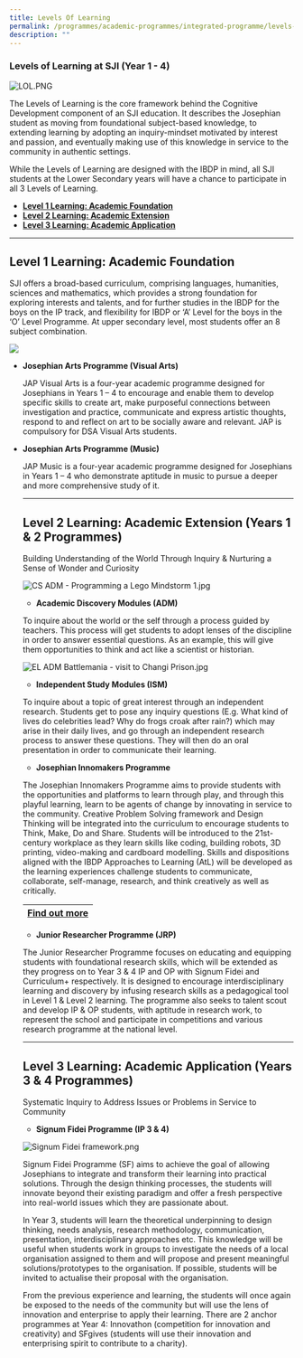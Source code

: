 ```yaml
---
title: Levels Of Learning
permalink: /programmes/academic-programmes/integrated-programme/levels-of-learning/
description: ""
---
```

### **Levels of Learning at SJI (Year 1 - 4)**

  
![LOL.PNG](https://www.sji.edu.sg/qql/slot/u560/Programmes/Cognitive%20Development%20Programmes/Levels%20of%20Learning%20circle.png)  

The Levels of Learning is the core framework behind the Cognitive Development component of an SJI education. It describes the Josephian student as moving from foundational subject-based knowledge, to extending learning by adopting an inquiry-mindset motivated by interest and passion, and eventually making use of this knowledge in service to the community in authentic settings.

While the Levels of Learning are designed with the IBDP in mind, all SJI students at the Lower Secondary years will have a chance to participate in all 3 Levels of Learning.

*   **[Level 1 Learning: Academic Foundation](https://www.sji.edu.sg/programmes/academic-programmes/integrated-programme/levels-of-learning#ptoh45550)**
*   **[Level 2 Learning: Academic Extension](https://www.sji.edu.sg/programmes/academic-programmes/integrated-programme/levels-of-learning#ptoh45551)**
*   **[Level 3 Learning: Academic Application](https://www.sji.edu.sg/programmes/academic-programmes/integrated-programme/levels-of-learning#ptoh45552)**

  

* * *

  

Level 1 Learning: Academic Foundation
-------------------------------------

SJI offers a broad-based curriculum, comprising languages, humanities, sciences and mathematics, which provides a strong foundation for exploring interests and talents, and for further studies in the IBDP for the boys on the IP track, and flexibility for IBDP or ‘A’ Level for the boys in the ‘O’ Level Programme. At upper secondary level, most students offer an 8 subject combination.

![](https://www.sji.edu.sg/qql/slot/u560/Programmes/Academic%20Programmes/AcademicFoundation-subjectcombination2022.png)  
*   **Josephian Arts Programme (Visual Arts)**  
    
    JAP Visual Arts is a four-year academic programme designed for Josephians in Years 1 – 4 to encourage and enable them to develop specific skills to create art, make purposeful connections between investigation and practice, communicate and express artistic thoughts, respond to and reflect on art to be socially aware and relevant. JAP is compulsory for DSA Visual Arts students.
    
      
    
*   **Josephian Arts Programme (Music)**  
    
    JAP Music is a four-year academic programme designed for Josephians in Years 1 – 4 who demonstrate aptitude in music to pursue a deeper and more comprehensive study of it.
    
      
    
    * * *
    
      
    
    Level 2 Learning: Academic Extension (Years 1 & 2 Programmes)
    -------------------------------------------------------------
    
    Building Understanding of the World Through Inquiry & Nurturing a Sense of Wonder and Curiosity
    
      
    ![CS ADM - Programming a Lego Mindstorm 1.jpg](https://www.sji.edu.sg/qql/slot/u560/Programmes/Cognitive%20Development%20Programmes/CS%20ADM%20-%20Programming%20a%20Lego%20Mindstorm%201.jpg)
    
    *   **Academic Discovery Modules (ADM)**
    
    To inquire about the world or the self through a process guided by teachers. This process will get students to adopt lenses of the discipline in order to answer essential questions. As an example, this will give them opportunities to think and act like a scientist or historian.
    
      
      
      
      
      
    ![EL ADM Battlemania - visit to Changi Prison.jpg](https://www.sji.edu.sg/qql/slot/u560/Programmes/Cognitive%20Development%20Programmes/EL%20ADM%20Battlemania%20-%20visit%20to%20Changi%20Prison.jpg)
    
    *   **Independent Study Modules (ISM)**
    
    To inquire about a topic of great interest through an independent research. Students get to pose any inquiry questions (E.g. What kind of lives do celebrities lead? Why do frogs croak after rain?) which may arise in their daily lives, and go through an independent research process to answer these questions. They will then do an oral presentation in order to communicate their learning.
    
    *   **Josephian Innomakers Programme**  
        
    
    The Josephian Innomakers Programme aims to provide students with the opportunities and platforms to learn through play, and through this playful learning, learn to be agents of change by innovating in service to the community. Creative Problem Solving framework and Design Thinking will be integrated into the curriculum to encourage students to Think, Make, Do and Share. Students will be introduced to the 21st-century workplace as they learn skills like coding, building robots, 3D printing, video-making and cardboard modelling. Skills and dispositions aligned with the IBDP Approaches to Learning (AtL) will be developed as the learning experiences challenge students to communicate, collaborate, self-manage, research, and think creatively as well as critically.
    
    | [Find out more](https://sites.google.com/sji.edu.sg/innomakersprogramme) |
    | --- |
    
      
    
    *   **Junior Researcher Programme (JRP)**
    
    The Junior Researcher Programme focuses on educating and equipping students with foundational research skills, which will be extended as they progress on to Year 3 & 4 IP and OP with Signum Fidei and Curriculum+ respectively. It is designed to encourage interdisciplinary learning and discovery by infusing research skills as a pedagogical tool in Level 1 & Level 2 learning. The programme also seeks to talent scout and develop IP & OP students, with aptitude in research work, to represent the school and participate in competitions and various research programme at the national level.
    
      
    
    * * *
    
      
    
    Level 3 Learning: Academic Application (Years 3 & 4 Programmes)
    ---------------------------------------------------------------
    
    Systematic Inquiry to Address Issues or Problems in Service to Community  
      
    
    *   **Signum Fidei Programme (IP 3 & 4)**  
        
    
    ![Signum Fidei framework.png](https://www.sji.edu.sg/qql/slot/u560/Programmes/Cognitive%20Development%20Programmes/Signum%20Fidei%20framework.png)
    
    Signum Fidei Programme (SF) aims to achieve the goal of allowing Josephians to integrate and transform their learning into practical solutions. Through the design thinking processes, the students will innovate beyond their existing paradigm and offer a fresh perspective into real-world issues which they are passionate about.
    
      
    
    In Year 3, students will learn the theoretical underpinning to design thinking, needs analysis, research methodology, communication, presentation, interdisciplinary approaches etc. This knowledge will be useful when students work in groups to investigate the needs of a local organisation assigned to them and will propose and present meaningful solutions/prototypes to the organisation. If possible, students will be invited to actualise their proposal with the organisation.
    
      
    
    From the previous experience and learning, the students will once again be exposed to the needs of the community but will use the lens of innovation and enterprise to apply their learning. There are 2 anchor programmes at Year 4: Innovathon (competition for innovation and creativity) and SFgives (students will use their innovation and enterprising spirit to contribute to a charity).
